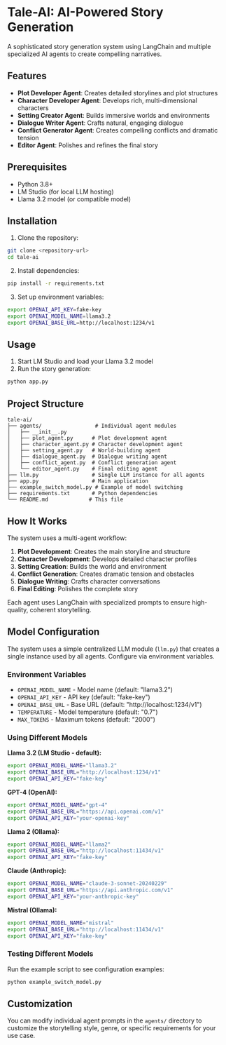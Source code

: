 # Tale-AI: AI-Powered Story Generation

A sophisticated story generation system using LangChain and multiple specialized AI agents to create compelling narratives.

## Features

- **Plot Developer Agent**: Creates detailed storylines and plot structures
- **Character Developer Agent**: Develops rich, multi-dimensional characters
- **Setting Creator Agent**: Builds immersive worlds and environments
- **Dialogue Writer Agent**: Crafts natural, engaging dialogue
- **Conflict Generator Agent**: Creates compelling conflicts and dramatic tension
- **Editor Agent**: Polishes and refines the final story

## Prerequisites

- Python 3.8+
- LM Studio (for local LLM hosting)
- Llama 3.2 model (or compatible model)

## Installation

1. Clone the repository:
```bash
git clone <repository-url>
cd tale-ai
```

2. Install dependencies:
```bash
pip install -r requirements.txt
```

3. Set up environment variables:
```bash
export OPENAI_API_KEY=fake-key
export OPENAI_MODEL_NAME=llama3.2
export OPENAI_BASE_URL=http://localhost:1234/v1
```

## Usage

1. Start LM Studio and load your Llama 3.2 model
2. Run the story generation:
```bash
python app.py
```

## Project Structure

```
tale-ai/
├── agents/                 # Individual agent modules
│   ├── __init__.py
│   ├── plot_agent.py      # Plot development agent
│   ├── character_agent.py # Character development agent
│   ├── setting_agent.py   # World-building agent
│   ├── dialogue_agent.py  # Dialogue writing agent
│   ├── conflict_agent.py  # Conflict generation agent
│   └── editor_agent.py    # Final editing agent
├── llm.py                 # Single LLM instance for all agents
├── app.py                 # Main application
├── example_switch_model.py # Example of model switching
├── requirements.txt       # Python dependencies
└── README.md             # This file
```

## How It Works

The system uses a multi-agent workflow:

1. **Plot Development**: Creates the main storyline and structure
2. **Character Development**: Develops detailed character profiles
3. **Setting Creation**: Builds the world and environment
4. **Conflict Generation**: Creates dramatic tension and obstacles
5. **Dialogue Writing**: Crafts character conversations
6. **Final Editing**: Polishes the complete story

Each agent uses LangChain with specialized prompts to ensure high-quality, coherent storytelling.

## Model Configuration

The system uses a simple centralized LLM module (`llm.py`) that creates a single instance used by all agents. Configure via environment variables.

### Environment Variables

- `OPENAI_MODEL_NAME` - Model name (default: "llama3.2")
- `OPENAI_API_KEY` - API key (default: "fake-key")
- `OPENAI_BASE_URL` - Base URL (default: "http://localhost:1234/v1")
- `TEMPERATURE` - Model temperature (default: "0.7")
- `MAX_TOKENS` - Maximum tokens (default: "2000")

### Using Different Models

**Llama 3.2 (LM Studio - default):**
```bash
export OPENAI_MODEL_NAME="llama3.2"
export OPENAI_BASE_URL="http://localhost:1234/v1"
export OPENAI_API_KEY="fake-key"
```

**GPT-4 (OpenAI):**
```bash
export OPENAI_MODEL_NAME="gpt-4"
export OPENAI_BASE_URL="https://api.openai.com/v1"
export OPENAI_API_KEY="your-openai-key"
```

**Llama 2 (Ollama):**
```bash
export OPENAI_MODEL_NAME="llama2"
export OPENAI_BASE_URL="http://localhost:11434/v1"
export OPENAI_API_KEY="fake-key"
```

**Claude (Anthropic):**
```bash
export OPENAI_MODEL_NAME="claude-3-sonnet-20240229"
export OPENAI_BASE_URL="https://api.anthropic.com/v1"
export OPENAI_API_KEY="your-anthropic-key"
```

**Mistral (Ollama):**
```bash
export OPENAI_MODEL_NAME="mistral"
export OPENAI_BASE_URL="http://localhost:11434/v1"
export OPENAI_API_KEY="fake-key"
```

### Testing Different Models

Run the example script to see configuration examples:

```bash
python example_switch_model.py
```

## Customization

You can modify individual agent prompts in the `agents/` directory to customize the storytelling style, genre, or specific requirements for your use case.

